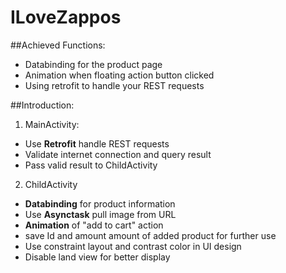 # ILoveZappos

##Achieved Functions:
* Databinding for the product page
* Animation when floating action button clicked 
* Using retrofit to handle your REST requests 


##Introduction:
1. MainActivity:
  * Use **Retrofit** handle REST requests
  * Validate internet connection and query result
  * Pass valid result to ChildActivity
  
2. ChildActivity
  * **Databinding** for product information
  * Use **Asynctask** pull image from URL
  * **Animation** of "add to cart" action
  * save Id and amount amount of added product for further use
  * Use constraint layout and contrast color in UI design
  * Disable land view for better display
  
  
